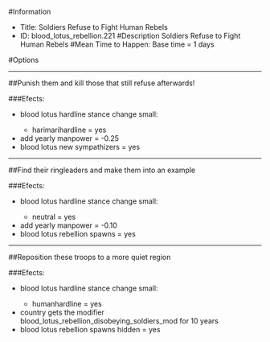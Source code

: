 #Information
 - Title: Soldiers Refuse to Fight Human Rebels
 - ID: blood_lotus_rebellion.221
#Description
Soldiers Refuse to Fight Human Rebels
#Mean Time to Happen:
Base time = 1 days

#Options

___
##Punish them and kill those that still refuse afterwards!

###Efects:<ul><li>blood lotus hardline stance change small:</li><ul><li>harimarihardline = yes</li></ul><li>add yearly manpower = -0.25</li><li>blood lotus new sympathizers = yes</li></ul>

___
##Find their ringleaders and make them into an example

###Efects:<ul><li>blood lotus hardline stance change small:</li><ul><li>neutral = yes</li></ul><li>add yearly manpower = -0.10</li><li>blood lotus rebellion spawns = yes</li></ul>

___
##Reposition these troops to a more quiet region

###Efects:<ul><li>blood lotus hardline stance change small:</li><ul><li>humanhardline = yes</li></ul><li>country gets the modifier blood_lotus_rebellion_disobeying_soldiers_mod for 10 years</li><li>blood lotus rebellion spawns hidden = yes</li></ul>
